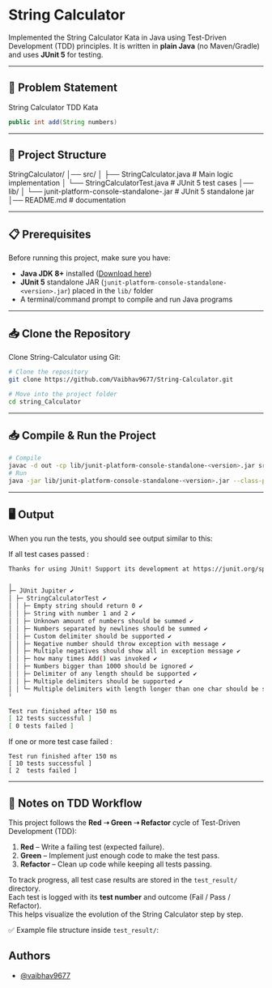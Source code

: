 # String Calculator
Implemented the String Calculator Kata in Java using Test-Driven Development (TDD) principles.
It is written in **plain Java** (no Maven/Gradle) and uses **JUnit 5** for testing.

---

## 📖 Problem Statement

String Calculator TDD Kata

```java
public int add(String numbers)

```
---

## 📂 Project Structure
StringCalculator/
│── src/
│ ├── StringCalculator.java # Main logic implementation
│ └── StringCalculatorTest.java # JUnit 5 test cases
│── lib/
│ └── junit-platform-console-standalone-<version>.jar # JUnit 5 standalone jar
│── README.md # documentation

---

## 📋 Prerequisites

Before running this project, make sure you have:

- **Java JDK 8+** installed ([Download here](https://www.oracle.com/java/technologies/javase-downloads.html))  
- **JUnit 5** standalone JAR (`junit-platform-console-standalone-<version>.jar`) placed in the `lib/` folder  
- A terminal/command prompt to compile and run Java programs 

---

## 📥 Clone the Repository

Clone String-Calculator using Git:

```bash
# Clone the repository
git clone https://github.com/Vaibhav9677/String-Calculator.git

# Move into the project folder
cd string_Calculator
```
----

## 📥 Compile & Run the Project

```bash
# Compile
javac -d out -cp lib/junit-platform-console-standalone-<version>.jar src/*.java
# Run 
java -jar lib/junit-platform-console-standalone-<version>.jar --class-path out --scan-class-path
```

---
## 🖥️ Output

When you run the tests, you should see output similar to this:

If all test cases passed :
```bash
Thanks for using JUnit! Support its development at https://junit.org/sponsoring

╷
├─ JUnit Jupiter ✔
│ ├─ StringCalculatorTest ✔
│ │ ├─ Empty string should return 0 ✔
│ │ ├─ String with number 1 and 2 ✔
│ │ ├─ Unknown amount of numbers should be summed ✔
│ │ ├─ Numbers separated by newlines should be summed ✔
│ │ ├─ Custom delimiter should be supported ✔
│ │ ├─ Negative number should throw exception with message ✔
│ │ ├─ Multiple negatives should show all in exception message ✔
│ │ ├─ how many times Add() was invoked ✔
│ │ ├─ Numbers bigger than 1000 should be ignored ✔
│ │ ├─ Delimiter of any length should be supported ✔
│ │ ├─ Multiple delimiters should be supported ✔
│ │ └─ Multiple delimiters with length longer than one char should be supported ✔
╵

Test run finished after 150 ms
[ 12 tests successful ]
[ 0 tests failed ]

```

If one or more test case failed : 

```
Test run finished after 150 ms
[ 10 tests successful ]
[ 2  tests failed ]
```

---

## 📝 Notes on TDD Workflow

This project follows the **Red ➝ Green ➝ Refactor** cycle of Test-Driven Development (TDD):

1. **Red** – Write a failing test (expected failure).
2. **Green** – Implement just enough code to make the test pass.
3. **Refactor** – Clean up code while keeping all tests passing.

To track progress, all test case results are stored in the `test_result/` directory.  
Each test is logged with its **test number** and outcome (Fail / Pass / Refactor).  
This helps visualize the evolution of the String Calculator step by step.  

✅ Example file structure inside `test_result/`:

## Authors

- [@vaibhav9677](https://www.github.com/vaibhav9677)